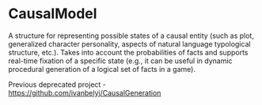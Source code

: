 # CausalModel

A structure for representing possible states of a causal entity (such as plot, generalized character personality, aspects of natural language typological structure, etc.). Takes into account the probabilities of facts and supports real-time fixation of a specific state (e.g., it can be useful in dynamic procedural generation of a logical set of facts in a game).

Previous deprecated project - https://github.com/ivanbelyj/CausalGeneration
